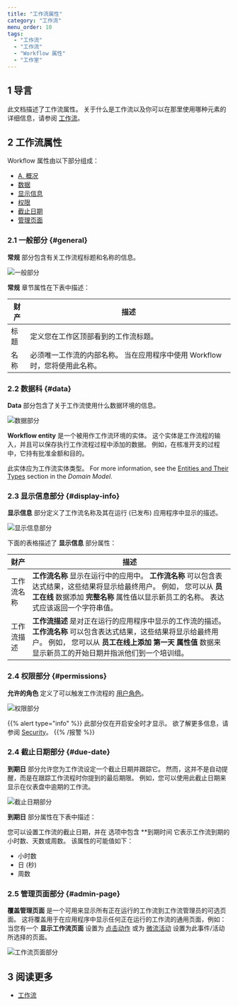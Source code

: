 ```yaml
---
title: "工作流属性"
category: "工作流"
menu_order: 10
tags:
  - "工作流"
  - "工作流"
  - "Workflow 属性"
  - "工作室"
---
```


## 1 导言

此文档描述了工作流属性。 关于什么是工作流以及你可以在那里使用哪种元素的详细信息，请参阅 [工作流](workflows)。

## 2 工作流属性

Workflow 属性由以下部分组成：

* [A. 概况](#general)
* [数据](#data)
* [显示信息](#display-info)
* [权限](#permissions)
* [截止日期](#due-date)
* [管理页面](#admin-page)

### 2.1 一般部分 {#general}

**常规** 部分包含有关工作流程标题和名称的信息。

![一般部分](attachments/workflow-properties/general.jpg)

**常规** 章节属性在下表中描述：

| 财产 | 描述                                          |
| -- | ------------------------------------------- |
| 标题 | 定义您在工作区顶部看到的工作流标题。                          |
| 名称 | 必须唯一工作流的内部名称。 当在应用程序中使用 Workflow 时，您将使用此名称。 |

### 2.2 数据科 {#data}

**Data** 部分包含了关于工作流使用什么数据环境的信息。

![数据部分](attachments/workflow-properties/data.jpg)

**Workflow entity** 是一个被用作工作流环境的实体。 这个实体是工作流程的输入，并且可以保存执行工作流程过程中添加的数据。 例如，在核准开支的过程中，它持有批准金额和目的。

此实体应为工作流实体类型。 For more information, see the [Entities and Their Types](domain-models#entity-types) section in the *Domain Model*.

### 2.3 显示信息部分 {#display-info}

**显示信息** 部分定义了工作流名称及其在运行 (已发布) 应用程序中显示的描述。

![显示信息部分](attachments/workflow-properties/display-information.jpg)

下面的表格描述了 **显示信息** 部分属性：

| 财产    | 描述                                                                                                                            |
| ----- | ----------------------------------------------------------------------------------------------------------------------------- |
| 工作流名称 | **工作流名称** 显示在运行中的应用中。 **工作流名称** 可以包含表达式结果，这些结果将显示给最终用户。 例如， 您可以从 **员工在线** 数据添加 **完整名称** 属性值以显示新员工的名称。 表达式应该返回一个字符串值。          |
| 工作流描述 | **工作流描述** 是对正在运行的应用程序中显示的工作流的描述。 **工作流名称** 可以包含表达式结果，这些结果将显示给最终用户。 例如， 您可以从 **员工在线上添加 **第一天** 属性值** 数据来显示新员工的开始日期并指派他们到一个培训组。 |

### 2.4 权限部分 {#permissions}

**允许的角色** 定义了可以触发工作流程的 [用户角色](settings-security#roles-and-permissions)。

![权限部分](attachments/workflow-properties/permissions.jpg)

{{% alert type="info" %}}
此部分仅在开启安全时才显示。 欲了解更多信息，请参阅 [Security](settings-security)。
{{% /报警 %}}

### 2.4 截止日期部分 {#due-date}

**到期日** 部分允许您为工作流设定一个截止日期并跟踪它。 然而，这并不是自动提醒，而是在跟踪工作流程时你提到的最后期限。 例如，您可以使用此截止日期来显示在仪表盘中逾期的工作流。

![截止日期部分](attachments/workflow-properties/due-date.jpg)

**到期日** 部分属性在下表中描述：

您可以设置工作流的截止日期，并在</strong> 选项中包含 **到期时间 它表示工作流到期的小时数、天数或周数。 该属性的可能值如下：<br /><ul><li>小时数</li><li>日 (秒)</li><li>周数</li> </ul></td> </tr> 

</tbody> </table> 



### 2.5 管理页面部分 {#admin-page}

**覆盖管理页面** 是一个可用来显示所有正在运行的工作流到工作流管理员的可选页面。 这将覆盖用于在应用程序中显示任何正在运行的工作流的通用页面，例如： 当您有一个 **显示工作流页面** 设置为 [点击动作](page-editor-widgets-events-section#show-workflow-page) 或为 [微流活动](microflows#microflow-workflow-activities) 设置为此事件/活动所选择的页面。 

![工作流页面部分](attachments/workflow-properties/workflow-page.jpg)



## 3 阅读更多

* [工作流](workflows)